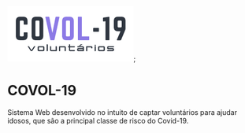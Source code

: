 ![](/public/logo.png);
# COVOL-19
Sistema  Web desenvolvido no intuito de captar voluntários para ajudar idosos, que são a principal classe de risco do Covid-19.
